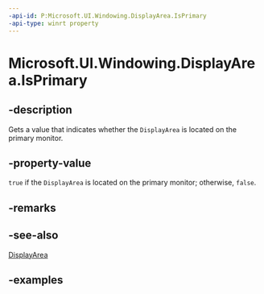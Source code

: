 ```yaml
---
-api-id: P:Microsoft.UI.Windowing.DisplayArea.IsPrimary
-api-type: winrt property
---
```


# Microsoft.UI.Windowing.DisplayArea.IsPrimary

<!--
public bool IsPrimary { get; }
-->

## -description

Gets a value that indicates whether the `DisplayArea` is located on the primary monitor.

## -property-value

`true` if the `DisplayArea` is located on the primary monitor; otherwise, `false`.

## -remarks

## -see-also

[DisplayArea](displayarea.md)

## -examples
